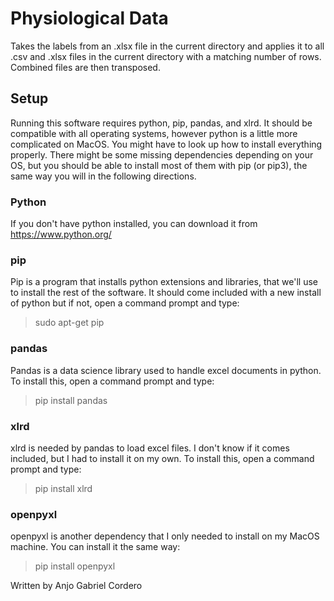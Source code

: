 # Physiological Data
Takes the labels from an .xlsx file in the current directory and applies it to all .csv and .xlsx files in the current directory with a matching number of rows. Combined files are then transposed.

## Setup
Running this software requires python, pip, pandas, and xlrd. It should be compatible with all operating systems, however python is a little more complicated on MacOS. You might have to look up how to install everything properly. There might be some missing dependencies depending on your OS, but you should be able to install most of them with pip (or pip3), the same way you will in the following directions.

### Python
If you don't have python installed, you can download it from https://www.python.org/

### pip
Pip is a program that installs python extensions and libraries, that we'll use to install the rest of the software. It should come included with a new install of python but if not, open a command prompt and type:
> sudo apt-get pip

### pandas
Pandas is a data science library used to handle excel documents in python. To install this, open a command prompt and type:
> pip install pandas

### xlrd
xlrd is needed by pandas to load excel files. I don't know if it comes included, but I had to install it on my own. To install this, open a command prompt and type:
> pip install xlrd

### openpyxl
openpyxl is another dependency that I only needed to install on my MacOS machine. You can install it the same way:
> pip install openpyxl

Written by Anjo Gabriel Cordero
